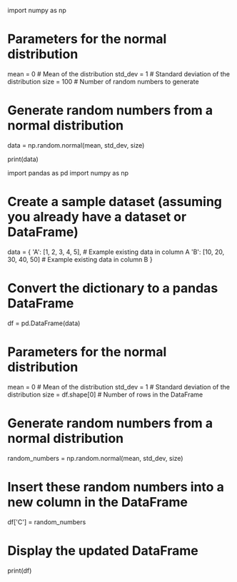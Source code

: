 import numpy as np

# Parameters for the normal distribution
mean = 0  # Mean of the distribution
std_dev = 1  # Standard deviation of the distribution
size = 100  # Number of random numbers to generate

# Generate random numbers from a normal distribution
data = np.random.normal(mean, std_dev, size)

print(data)


import pandas as pd
import numpy as np

# Create a sample dataset (assuming you already have a dataset or DataFrame)
data = {
    'A': [1, 2, 3, 4, 5],  # Example existing data in column A
    'B': [10, 20, 30, 40, 50]  # Example existing data in column B
}

# Convert the dictionary to a pandas DataFrame
df = pd.DataFrame(data)

# Parameters for the normal distribution
mean = 0  # Mean of the distribution
std_dev = 1  # Standard deviation of the distribution
size = df.shape[0]  # Number of rows in the DataFrame

# Generate random numbers from a normal distribution
random_numbers = np.random.normal(mean, std_dev, size)

# Insert these random numbers into a new column in the DataFrame
df['C'] = random_numbers

# Display the updated DataFrame
print(df)
